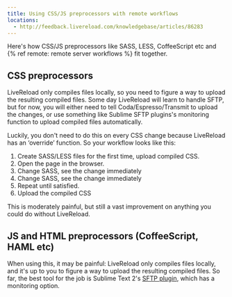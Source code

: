 ```yaml
---
title: Using CSS/JS preprocessors with remote workflows
locations:
  - http://feedback.livereload.com/knowledgebase/articles/86283
---
```


Here's how CSS/JS preprocessors like SASS, LESS, CoffeeScript etc and {% ref remote: remote server workflows %} fit together.

## CSS preprocessors

LiveReload only compiles files locally, so you need to figure a way to upload the resulting compiled files. Some day LiveReload will learn to handle SFTP, but for now, you will either need to tell Coda/Espresso/Transmit to upload the changes, or use something like Sublime SFTP plugins's monitoring function to upload compiled files automatically.

Luckily, you don't need to do this on every CSS change because LiveReload has an ‘override’ function. So your workflow looks like this:

1. Create SASS/LESS files for the first time, upload compiled CSS.
2. Open the page in the browser.
3. Change SASS, see the change immediately
4. Change SASS, see the change immediately
5. Repeat until satisfied.
6. Upload the compiled CSS

This is moderately painful, but still a vast improvement on anything you could do without LiveReload.

## JS and HTML preprocessors (CoffeeScript, HAML etc)

When using this, it may be painful: LiveReload only compiles files locally, and it's up to you to figure a way to upload the resulting compiled files. So far, the best tool for the job is Sublime Text 2's [SFTP plugin](http://wbond.net/sublime_packages/sftp), which has a monitoring option.

